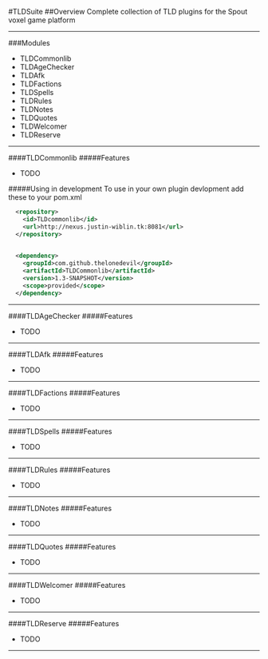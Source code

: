 #TLDSuite
##Overview
Complete collection of TLD plugins for the Spout voxel game platform
***
###Modules
* TLDCommonlib
* TLDAgeChecker
* TLDAfk
* TLDFactions
* TLDSpells
* TLDRules
* TLDNotes
* TLDQuotes
* TLDWelcomer
* TLDReserve


***
####TLDCommonlib
#####Features
* TODO
 

#####Using in development
To use in your own plugin devlopment add these to your pom.xml

```XML
  <repository>
    <id>TLDcommonlib</id>
    <url>http://nexus.justin-wiblin.tk:8081</url>
  </repository>
  
```
```XML
  <dependency>
    <groupId>com.github.thelonedevil</groupId>
    <artifactId>TLDCommonlib</artifactId>
    <version>1.3-SNAPSHOT</version>
    <scope>provided</scope>
  </dependency>
```
***
####TLDAgeChecker
#####Features
* TODO


***
####TLDAfk
#####Features
* TODO


***
####TLDFactions
#####Features
* TODO


***
####TLDSpells
#####Features
* TODO


***
####TLDRules
#####Features
* TODO


***
####TLDNotes
#####Features
* TODO


***
####TLDQuotes
#####Features
* TODO


***
####TLDWelcomer
#####Features
* TODO


***
####TLDReserve
#####Features
* TODO


***
